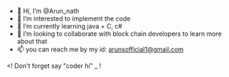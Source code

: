 - 👋 Hi, I’m @Arun_nath
- 👀 I’m interested to implement the code
- 🌱 I’m currently learning java + C, c#
- 💞️ I’m looking to collaborate with block chain developers to learn more about that
- 📫 you can reach me by my id: arunsofficial1@gmail.com

<! Don't forget say "coder hi" _ ! 
